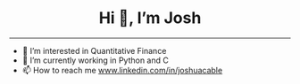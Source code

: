 <h1 align="center">Hi 👋, I’m Josh</h1>

------

- 👀 I’m interested in Quantitative Finance 
- 🌱 I’m currently working in Python and C
- 📫 How to reach me www.linkedin.com/in/joshuacable
<!---
jjc92/jjc92 is a ✨ special ✨ repository because its `README.md` (this file) appears on your GitHub profile.
You can click the Preview link to take a look at your changes.
--->
